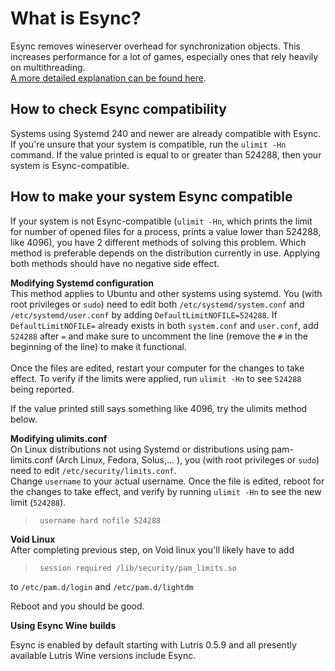 # What is Esync?

Esync removes wineserver overhead for synchronization objects. This increases performance for a lot of games, especially ones that rely heavily on multithreading.<br>
[A more detailed explanation can be found here](https://github.com/zfigura/wine/blob/esync/README.esync).

## How to check Esync compatibility

Systems using Systemd 240 and newer are already compatible with Esync.<br>
If you're unsure that your system is compatible, run the `ulimit -Hn` command. If the value printed is equal to or greater than 524288, then your system is Esync-compatible.

## How to make your system Esync compatible

If your system is not Esync-compatible (`ulimit -Hn`, which prints the limit for number of opened files for a process, prints a value lower than 524288, like 4096), you have 2 different methods of solving this problem.
Which method is preferable depends on the distribution currently in use. Applying both methods should have no negative side effect.

**Modifying Systemd configuration**<br> 
This method applies to Ubuntu and other systems using systemd. You (with root privileges or `sudo`) need to edit both `/etc/systemd/system.conf` and `/etc/systemd/user.conf` by adding `DefaultLimitNOFILE=524288`. If `DefaultLimitNOFILE=` already exists in both `system.conf` and `user.conf`, add `524288` after `=` and make sure to uncomment the line (remove the `#` in the beginning of the line) to make it functional.<br><br>
Once the files are edited, restart your computer for the changes to take effect. To verify if the limits were applied, run `ulimit -Hn` to see `524288` being reported.<br>

If the value printed still says something like 4096, try the ulimits method below.


**Modifying ulimits.conf**<br> 
On Linux distributions not using Systemd or distributions using pam-limits.conf (Arch Linux, Fedora, Solus,... ), you (with root privileges or `sudo`) need to edit `/etc/security/limits.conf`.<br>
Change `username` to your actual username. Once the file is edited, reboot for the changes to take effect, and verify by running `ulimit -Hn` to see the new limit (`524288`).

>      username hard nofile 524288

**Void Linux** <br>
After completing previous step, on Void linux you'll likely have to add

>      session required /lib/security/pam_limits.so

to `/etc/pam.d/login` and `/etc/pam.d/lightdm`

Reboot and you should be good.

**Using Esync Wine builds**

Esync is enabled by default starting with Lutris 0.5.9 and all presently available Lutris Wine versions include Esync.
